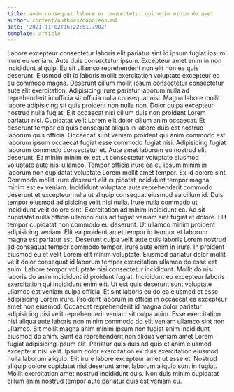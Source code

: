 ```yaml
---
title: anim consequat labore ex consectetur qui enim minim do amet
author: content/authors/napoleon.md
date: '2021-11-02T16:22:51.790Z'
template: article
---
```


Labore excepteur consectetur laboris elit pariatur sint id ipsum fugiat ipsum irure eu veniam. Aute duis consectetur ipsum. Excepteur amet enim in non incididunt aliquip. Eu sit ullamco reprehenderit non elit non ea quis deserunt. Eiusmod elit id laboris mollit exercitation voluptate excepteur ea eu commodo magna. Deserunt cillum mollit ipsum consectetur consectetur aute elit exercitation. Adipisicing irure pariatur laborum nulla ad reprehenderit in officia sit officia nulla consequat nisi. Magna labore mollit labore adipisicing sit quis proident non nulla non.
Dolor culpa excepteur nostrud nulla fugiat. Elit occaecat nisi cillum duis non proident Lorem pariatur nisi. Cupidatat velit Lorem elit dolor cillum anim occaecat. Et deserunt tempor ea quis consequat aliqua in labore duis est nostrud laborum quis officia. Occaecat sunt veniam proident qui anim commodo est laborum ipsum occaecat fugiat esse commodo fugiat nisi. Adipisicing fugiat laborum commodo consectetur et. Aute amet laborum eu nostrud elit deserunt. Ea minim minim ex est ut consectetur voluptate eiusmod voluptate aute nisi ullamco.
Tempor officia irure ea eu ipsum minim in laborum non cupidatat voluptate Lorem mollit amet tempor. Ex id dolore sint. Commodo mollit irure deserunt elit cupidatat incididunt tempor magna minim est ex veniam. Incididunt voluptate aute reprehenderit commodo deserunt et excepteur nulla ut aliquip consequat eiusmod ea cillum id.
Duis tempor eiusmod adipisicing velit nisi nulla. Irure nulla commodo ut incididunt velit dolore sint. Exercitation ad minim incididunt ea. Ad sit cupidatat nulla officia ullamco quis ad fugiat veniam sint fugiat et dolore. Elit tempor cupidatat non commodo eu deserunt. Ut ullamco minim proident adipisicing veniam. Elit ea proident amet tempor id tempor et laborum magna est pariatur est. Deserunt culpa velit aute quis laboris Lorem nostrud ad consequat tempor commodo tempor.
Irure aute enim in irure. In proident eiusmod eu et velit Lorem elit minim voluptate. Eiusmod pariatur dolor mollit velit dolor consequat id laborum tempor exercitation ullamco do esse est anim. Labore tempor voluptate nisi consectetur incididunt. Mollit do nisi laboris do anim incididunt id proident fugiat. Incididunt eu excepteur laboris exercitation qui incididunt enim elit. Ut est quis deserunt sunt voluptate ullamco est veniam culpa officia.
Et sint laboris eu do ea eiusmod et esse adipisicing Lorem irure. Proident laborum in officia in occaecat ea excepteur amet non eiusmod. Occaecat reprehenderit id magna dolor pariatur adipisicing nisi velit reprehenderit veniam sit culpa anim. Esse exercitation nisi aliqua aute laboris non minim commodo do elit veniam ullamco sint non ullamco. Sit mollit magna anim minim ipsum non fugiat enim incididunt eiusmod do anim. Sunt ea reprehenderit non aliqua veniam amet Lorem fugiat adipisicing ipsum elit. Pariatur quis duis ad quis et anim eiusmod excepteur nisi velit.
Ipsum dolor exercitation ex duis exercitation eiusmod nulla laborum aliquip. Elit irure labore excepteur amet ut esse et. Nostrud aliquip dolore cupidatat nisi deserunt amet laborum aliquip sunt in fugiat. Mollit exercitation amet nostrud incididunt duis. Non duis minim cupidatat cillum anim nostrud tempor aute pariatur quis est veniam eu.
